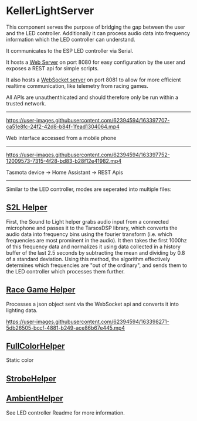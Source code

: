 KellerLightServer
================

This component serves the purpose of bridging the gap between the user and the LED controller. Additionally it can process audio data into frequency information which the LED controller can understand.

It communicates to the ESP LED controller via Serial.

It hosts a [Web Server](src/ch/dorianko/keller/HttpApi.java) on port 8080 for easy configuration by the user and exposes a REST api for simple scripts. 

It also hosts a [WebSocket server](src/ch/dorianko/keller/WSApi.java) on port 8081 to allow for more efficient realtime communication, like telemetry from racing games.

All APIs are unauthenthicated and should therefore only be run within a trusted network.

___

https://user-images.githubusercontent.com/62394594/163397707-ca51e8fc-24f2-42d8-b84f-1fead1304064.mp4

Web interface accessed from a mobile phone

___

https://user-images.githubusercontent.com/62394594/163397752-12009573-7315-4f28-bd83-b28f12e41982.mp4

Tasmota device -> Home Assistant -> REST Apis

___

Similar to the LED controller, modes are seperated into multiple files:

[S2L Helper](src/ch/dorianko/keller/helpers/S2LHelper.java)
----------
First, the Sound to Light helper grabs audio input from a connected microphone and passes it to the TarsosDSP library, which converts the audio data into frequency bins using the fourier transform (i.e. which frequencies are most prominent in the audio). It then takes the first 1000hz of this frequency data and normalizes it using data collected in a history buffer of the last 2.5 seconds by subtracting the mean and dividing by 0.8 of a standard deviation. Using this method, the algorithm effectively determines which frequencies are "out of the ordinary", and sends them to the LED controller which processes them further.

[Race Game Helper](src/ch/dorianko/keller/helpers/RaceGameHelper.java)
----------------
Processes a json object sent via the WebSocket api and converts it into lighting data.

https://user-images.githubusercontent.com/62394594/163398271-5db26505-bccf-4881-b249-ace86b67e445.mp4


[FullColorHelper](src/ch/dorianko/keller/helpers/FullColorHelper.java)
-----------------
Static color

[StrobeHelper](src/ch/dorianko/keller/helpers/StrobeHelper.java)
-----------------

[AmbientHelper](src/ch/dorianko/keller/helpers/AmbientHelper.java)
-----------------

See LED controller Readme for more information.
